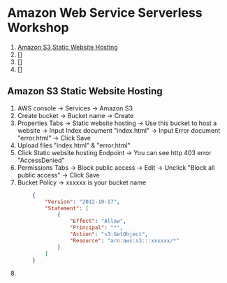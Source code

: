 # Amazon Web Service Serverless Workshop

1. [Amazon S3 Static Website Hosting]()
2. []
3. []
4. []

## Amazon S3 Static Website Hosting
1. AWS console -> Services -> Amazon S3
2. Create bucket -> Bucket name -> Create
3. Properties Tabs -> Static website hosting -> Use this bucket to host a website -> Input Index document "index.html" -> Input Error document "error.html" -> Click Save
4. Upload files "index.html" & "error.html"
5. Click Static website hosting Endpoint -> You can see http 403 error "AccessDenied"
6. Permissions Tabs -> Block public access -> Edit -> Unclick "Block all public access" -> Click Save
7. Bucket Policy -> xxxxxx is your bucket name
```Json
        {
            "Version": "2012-10-17",
            "Statement": [
                {
                    "Effect": "Allow",
                    "Principal": "*",
                    "Action": "s3:GetObject",
                    "Resource": "arn:aws:s3:::xxxxxx/*"
                }
            ]
        }
```
8. 
